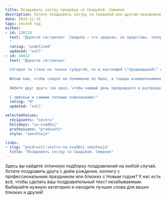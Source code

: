 ```yaml
---
title: Поздравить сестру продавца со Свадьбой. Смешное
description: Хотите поздравить сестру со Свадьбой или другим праздником? Наш ИИ создаст незабываемое поздравление, а вы обязательно выделитесь среди других.  
date: 2024-12-31
tags: second tag
wishes:
- id: 126228
  text: "Дорогая сестричка!  Свадьба – это здорово, но представь, теперь тебе придется торговать не только товаром, но и семейным счастьем!  Пусть у тебя хватит  запаса терпения и обаяния, чтобы  эта сделка  продлилась всю жизнь,  а  процент  любви  был  всегда  на  максимуме!  Горько! (Ну, почти горько, шоколадку потом съедим!)
  "
  rating: "undefined"
  updated: "null"
- id: 34413
  text: "Дорогая сестричка!
  
  Сегодня ты стала не только супругой, но и настоящей \"продавщицей\" счастья! Поздравляю тебя и твоего избранника с этой замечательной \"распродажей\" любви! Пусть в вашем семейном \"магазине\" будет только самый свежий ассортимент: радости, улыбок и заботы друг о друге.
  
  Желаю вам, чтобы скидок на понимание не было, а товары взаимопонимания всегда были в наличии! Пусть ваш союз будет крепким, как хороший товар на акциях, а счастье — как мелочь в кармане: всегда под рукой!
  
  Любите друг друга так ярко, чтобы каждый день превращался в распродажу радости, а в ваших сердцах всегда был сезон счастья.
  
  С любовью и самыми теплыми пожеланиями!"
  rating: "0"
  updated: "null"

selectedValues:
  recipients: "sestru"
  holidays: "so-svadboj"
  professions: "prodavets"
  style: "smeshnoje"

links:
- slug: "pozdravit-sestru-so-svadboj-smeshnoje"
  title: "Поздравить сестру со Свадьбой. Смешное"
---
```


Здесь вы найдете отличную подборку поздравлений на любой случай. 
Хотите поздравить друга с днём рождения, коллегу с профессиональным праздником или близких с Новым годом? У нас есть всё, чтобы сделать ваш поздравительный текст незабываемым. Выбирайте нужную категорию и находите лучшие слова для ваших близких и друзей!

